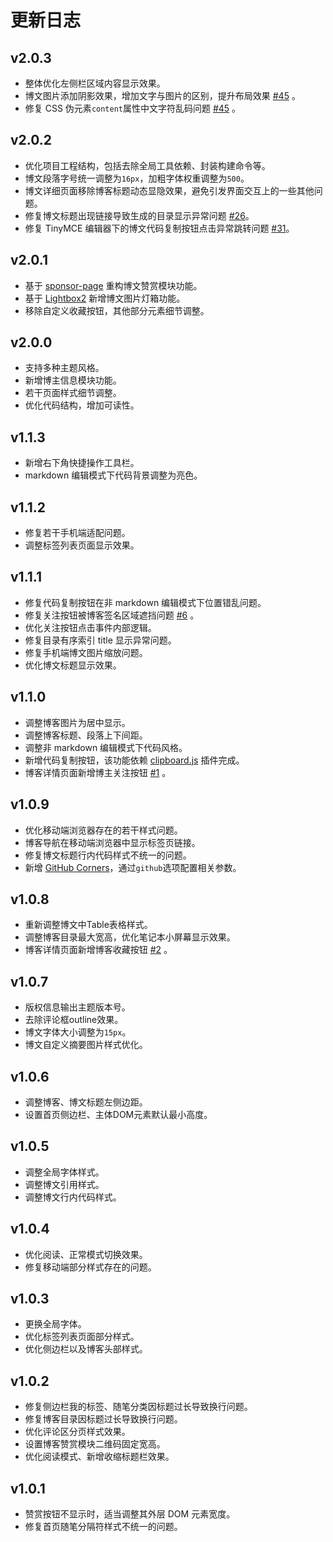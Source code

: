 # 更新日志

## v2.0.3
* 整体优化左侧栏区域内容显示效果。
* 博文图片添加阴影效果，增加文字与图片的区别，提升布局效果 [#45](https://github.com/esofar/cnblogs-theme-silence/issues/43) 。
* 修复 CSS 伪元素`content`属性中文字符乱码问题 [#45](https://github.com/esofar/cnblogs-theme-silence/issues/45) 。

## v2.0.2
* 优化项目工程结构，包括去除全局工具依赖、封装构建命令等。
* 博文段落字号统一调整为`16px`，加粗字体权重调整为`500`。
* 博文详细页面移除博客标题动态显隐效果，避免引发界面交互上的一些其他问题。
* 修复博文标题出现链接导致生成的目录显示异常问题 [#26](https://github.com/esofar/cnblogs-theme-silence/issues/26)。
* 修复 TinyMCE 编辑器下的博文代码复制按钮点击异常跳转问题 [#31](https://github.com/esofar/cnblogs-theme-silence/issues/31)。

## v2.0.1
* 基于 [sponsor-page](https://github.com/Kaiyuan/sponsor-page/) 重构博文赞赏模块功能。
* 基于 [Lightbox2](https://lokeshdhakar.com/projects/lightbox2/) 新增博文图片灯箱功能。
* 移除自定义收藏按钮，其他部分元素细节调整。

## v2.0.0
* 支持多种主题风格。
* 新增博主信息模块功能。
* 若干页面样式细节调整。
* 优化代码结构，增加可读性。

## v1.1.3
* 新增右下角快捷操作工具栏。
* markdown 编辑模式下代码背景调整为亮色。

## v1.1.2
* 修复若干手机端适配问题。
* 调整标签列表页面显示效果。

## v1.1.1
* 修复代码复制按钮在非 markdown 编辑模式下位置错乱问题。
* 修复关注按钮被博客签名区域遮挡问题 [#6](https://github.com/esofar/cnblogs-theme-silence/issues/6) 。
* 优化关注按钮点击事件内部逻辑。
* 修复目录有序索引 title 显示异常问题。
* 修复手机端博文图片缩放问题。
* 优化博文标题显示效果。

## v1.1.0
* 调整博客图片为居中显示。
* 调整博客标题、段落上下间距。
* 调整非 markdown 编辑模式下代码风格。
* 新增代码复制按钮，该功能依赖 [clipboard.js](https://github.com/zenorocha/clipboard.js) 插件完成。
* 博客详情页面新增博主关注按钮 [#1](https://github.com/esofar/cnblogs-theme-silence/issues/1) 。

## v1.0.9
* 优化移动端浏览器存在的若干样式问题。
* 博客导航在移动端浏览器中显示标签页链接。
* 修复博文标题行内代码样式不统一的问题。
* 新增 [GitHub Corners](http://tholman.com/github-corners/)，通过`github`选项配置相关参数。

## v1.0.8
* 重新调整博文中Table表格样式。
* 调整博客目录最大宽高，优化笔记本小屏幕显示效果。
* 博客详情页面新增博客收藏按钮 [#2](https://github.com/esofar/cnblogs-theme-silence/issues/2) 。

## v1.0.7
* 版权信息输出主题版本号。
* 去除评论框outline效果。
* 博文字体大小调整为`15px`。
* 博文自定义摘要图片样式优化。

## v1.0.6
* 调整博客、博文标题左侧边距。
* 设置首页侧边栏、主体DOM元素默认最小高度。

## v1.0.5
* 调整全局字体样式。
* 调整博文引用样式。
* 调整博文行内代码样式。

## v1.0.4
* 优化阅读、正常模式切换效果。
* 修复移动端部分样式存在的问题。

## v1.0.3
* 更换全局字体。
* 优化标签列表页面部分样式。
* 优化侧边栏以及博客头部样式。

## v1.0.2
* 修复侧边栏我的标签、随笔分类因标题过长导致换行问题。
* 修复博客目录因标题过长导致换行问题。
* 优化评论区分页样式效果。
* 设置博客赞赏模块二维码固定宽高。
* 优化阅读模式、新增收缩标题栏效果。

## v1.0.1
* 赞赏按钮不显示时，适当调整其外层 DOM 元素宽度。
* 修复首页随笔分隔符样式不统一的问题。
